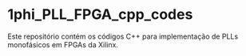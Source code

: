 # 1phi_PLL_FPGA_cpp_codes
Este repositório contém os códigos C++ para implementação de PLLs monofásicos em FPGAs da Xilinx.

